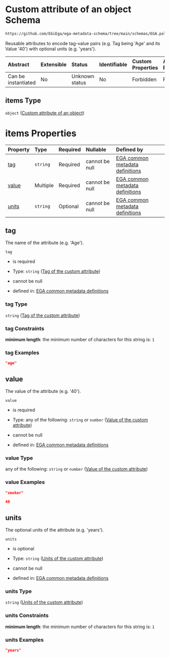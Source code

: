 # Custom attribute of an object Schema

```txt
https://github.com/EbiEga/ega-metadata-schema/tree/main/schemas/EGA.policy.json#/properties/policy_attributes/items
```

Reusable attributes to encode tag-value pairs (e.g. Tag being 'Age' and its Value '40') with optional units (e.g. 'years').

| Abstract            | Extensible | Status         | Identifiable | Custom Properties | Additional Properties | Access Restrictions | Defined In                                                                   |
| :------------------ | :--------- | :------------- | :----------- | :---------------- | :-------------------- | :------------------ | :--------------------------------------------------------------------------- |
| Can be instantiated | No         | Unknown status | No           | Forbidden         | Forbidden             | none                | [EGA.policy.json\*](../../../schemas/EGA.policy.json "open original schema") |

## items Type

`object` ([Custom attribute of an object](ega-12-definitions-custom-attribute-of-an-object.md))

# items Properties

| Property        | Type     | Required | Nullable       | Defined by                                                                                                                                                                                                                                                                   |
| :-------------- | :------- | :------- | :------------- | :--------------------------------------------------------------------------------------------------------------------------------------------------------------------------------------------------------------------------------------------------------------------------- |
| [tag](#tag)     | `string` | Required | cannot be null | [EGA common metadata definitions](ega-12-definitions-custom-attribute-of-an-object-properties-tag-of-the-custom-attribute.md "https://github.com/EbiEga/ega-metadata-schema/tree/main/schemas/EGA.common-definitions.json#/definitions/custom_attribute/properties/tag")     |
| [value](#value) | Multiple | Required | cannot be null | [EGA common metadata definitions](ega-12-definitions-custom-attribute-of-an-object-properties-value-of-the-custom-attribute.md "https://github.com/EbiEga/ega-metadata-schema/tree/main/schemas/EGA.common-definitions.json#/definitions/custom_attribute/properties/value") |
| [units](#units) | `string` | Optional | cannot be null | [EGA common metadata definitions](ega-12-definitions-custom-attribute-of-an-object-properties-units-of-the-custom-attribute.md "https://github.com/EbiEga/ega-metadata-schema/tree/main/schemas/EGA.common-definitions.json#/definitions/custom_attribute/properties/units") |

## tag

The name of the attribute (e.g. 'Age').

`tag`

* is required

* Type: `string` ([Tag of the custom attribute](ega-12-definitions-custom-attribute-of-an-object-properties-tag-of-the-custom-attribute.md))

* cannot be null

* defined in: [EGA common metadata definitions](ega-12-definitions-custom-attribute-of-an-object-properties-tag-of-the-custom-attribute.md "https://github.com/EbiEga/ega-metadata-schema/tree/main/schemas/EGA.common-definitions.json#/definitions/custom_attribute/properties/tag")

### tag Type

`string` ([Tag of the custom attribute](ega-12-definitions-custom-attribute-of-an-object-properties-tag-of-the-custom-attribute.md))

### tag Constraints

**minimum length**: the minimum number of characters for this string is: `1`

### tag Examples

```json
"age"
```

## value

The value of the attribute (e.g. '40').

`value`

* is required

* Type: any of the following: `string` or `number` ([Value of the custom attribute](ega-12-definitions-custom-attribute-of-an-object-properties-value-of-the-custom-attribute.md))

* cannot be null

* defined in: [EGA common metadata definitions](ega-12-definitions-custom-attribute-of-an-object-properties-value-of-the-custom-attribute.md "https://github.com/EbiEga/ega-metadata-schema/tree/main/schemas/EGA.common-definitions.json#/definitions/custom_attribute/properties/value")

### value Type

any of the following: `string` or `number` ([Value of the custom attribute](ega-12-definitions-custom-attribute-of-an-object-properties-value-of-the-custom-attribute.md))

### value Examples

```json
"smoker"
```

```json
40
```

## units

The optional units of the attribute (e.g. 'years').

`units`

* is optional

* Type: `string` ([Units of the custom attribute](ega-12-definitions-custom-attribute-of-an-object-properties-units-of-the-custom-attribute.md))

* cannot be null

* defined in: [EGA common metadata definitions](ega-12-definitions-custom-attribute-of-an-object-properties-units-of-the-custom-attribute.md "https://github.com/EbiEga/ega-metadata-schema/tree/main/schemas/EGA.common-definitions.json#/definitions/custom_attribute/properties/units")

### units Type

`string` ([Units of the custom attribute](ega-12-definitions-custom-attribute-of-an-object-properties-units-of-the-custom-attribute.md))

### units Constraints

**minimum length**: the minimum number of characters for this string is: `1`

### units Examples

```json
"years"
```
